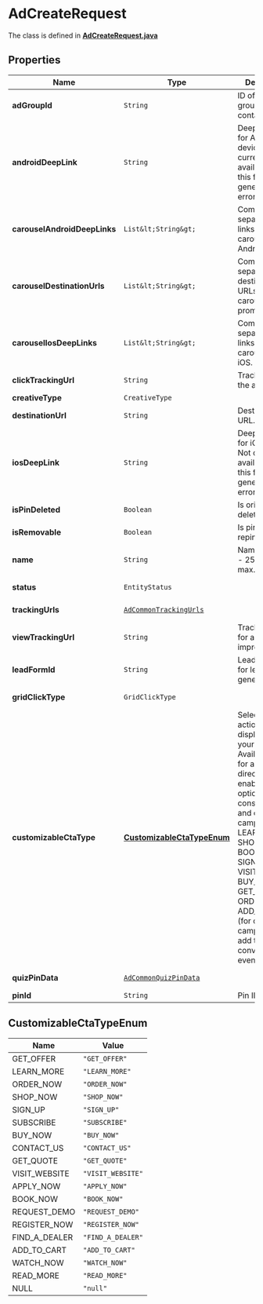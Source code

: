 

# AdCreateRequest

The class is defined in **[AdCreateRequest.java](../../src/main/java/org/openapitools/model/AdCreateRequest.java)**

## Properties

Name | Type | Description | Notes
------------ | ------------- | ------------- | -------------
**adGroupId** | `String` | ID of the ad group that contains the ad. | 
**androidDeepLink** | `String` | Deep link URL for Android devices. Not currently available. Using this field will generate an error. |  [optional property]
**carouselAndroidDeepLinks** | `List&lt;String&gt;` | Comma-separated deep links for the carousel pin on Android. |  [optional property]
**carouselDestinationUrls** | `List&lt;String&gt;` | Comma-separated destination URLs for the carousel pin to promote. |  [optional property]
**carouselIosDeepLinks** | `List&lt;String&gt;` | Comma-separated deep links for the carousel pin on iOS. |  [optional property]
**clickTrackingUrl** | `String` | Tracking url for the ad clicks. |  [optional property]
**creativeType** | `CreativeType` |  | 
**destinationUrl** | `String` | Destination URL. |  [optional property]
**iosDeepLink** | `String` | Deep link URL for iOS devices. Not currently available. Using this field will generate an error. |  [optional property]
**isPinDeleted** | `Boolean` | Is original pin deleted? |  [optional property]
**isRemovable** | `Boolean` | Is pin repinnable? |  [optional property]
**name** | `String` | Name of the ad - 255 chars max. |  [optional property]
**status** | `EntityStatus` |  |  [optional property]
**trackingUrls** | [`AdCommonTrackingUrls`](AdCommonTrackingUrls.md) |  |  [optional property]
**viewTrackingUrl** | `String` | Tracking URL for ad impressions. |  [optional property]
**leadFormId** | `String` | Lead form ID for lead ad generation. |  [optional property]
**gridClickType** | `GridClickType` |  |  [optional property]
**customizableCtaType** | [**CustomizableCtaTypeEnum**](#CustomizableCtaTypeEnum) | Select a call to action (CTA) to display below your ad. Available only for ads with direct links enabled. CTA options for consideration and conversion campaigns are LEARN_MORE, SHOP_NOW, BOOK_NOW, SIGN_UP, VISIT_WEBSITE, BUY_NOW, GET_OFFER, ORDER_NOW, ADD_TO_CART (for conversion campaigns with add to cart conversion events only) |  [optional property]
**quizPinData** | [`AdCommonQuizPinData`](AdCommonQuizPinData.md) |  |  [optional property]
**pinId** | `String` | Pin ID. | 


















## CustomizableCtaTypeEnum

Name | Value
---- | -----
GET_OFFER | `"GET_OFFER"`
LEARN_MORE | `"LEARN_MORE"`
ORDER_NOW | `"ORDER_NOW"`
SHOP_NOW | `"SHOP_NOW"`
SIGN_UP | `"SIGN_UP"`
SUBSCRIBE | `"SUBSCRIBE"`
BUY_NOW | `"BUY_NOW"`
CONTACT_US | `"CONTACT_US"`
GET_QUOTE | `"GET_QUOTE"`
VISIT_WEBSITE | `"VISIT_WEBSITE"`
APPLY_NOW | `"APPLY_NOW"`
BOOK_NOW | `"BOOK_NOW"`
REQUEST_DEMO | `"REQUEST_DEMO"`
REGISTER_NOW | `"REGISTER_NOW"`
FIND_A_DEALER | `"FIND_A_DEALER"`
ADD_TO_CART | `"ADD_TO_CART"`
WATCH_NOW | `"WATCH_NOW"`
READ_MORE | `"READ_MORE"`
NULL | `"null"`




